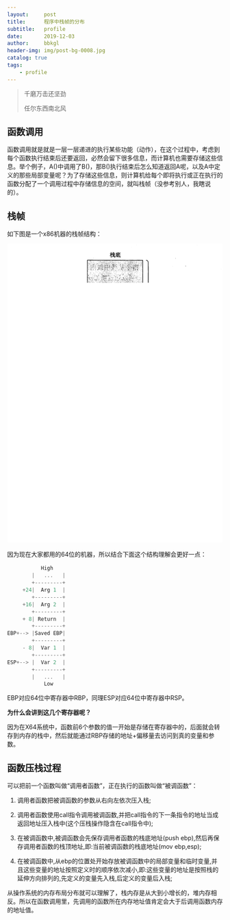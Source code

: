 ```yaml
---
layout:     post
title:      程序中栈帧的分布
subtitle:   profile
date:       2019-12-03
author:     bbkgl
header-img: img/post-bg-0008.jpg
catalog: true
tags:
    - profile
---
```


>千磨万击还坚劲
>
>任尔东西南北风 

## 函数调用

函数调用就是就是一层一层递进的执行某些功能（动作），在这个过程中，考虑到每个函数执行结束后还要返回，必然会留下很多信息，而计算机也需要存储这些信息。举个例子，A()中调用了B()，那B()执行结束后怎么知道返回A呢，以及A中定义的那些局部变量呢？为了存储这些信息，则计算机给每个即将执行或正在执行的函数分配了一个调用过程中存储信息的空间，就叫栈帧（没参考别人，我瞎说的）。

## 栈帧

如下图是一个x86机器的栈帧结构：

![20200112221216.png](https://raw.githubusercontent.com/bbkglpic/picpic/master/img/20200112221216.png)

因为现在大家都用的64位的机器，所以结合下面这个结构理解会更好一点：

```cpp
           High
        |   ...   |
        +---------+
     +24|  Arg 1  |
        +---------+
     +16|  Arg 2  |
        +---------+
     + 8| Return  |
        +---------+
EBP+--> |Saved EBP|
        +---------+
     - 8|  Var 1  |
        +---------+
ESP+--> |  Var 2  |
        +---------+
        |   ...   |
            Low
```

EBP对应64位中寄存器中RBP，同理ESP对应64位中寄存器中RSP。

**为什么会讲到这几个寄存器呢？**

因为在X64系统中，函数前6个参数的值一开始是存储在寄存器中的，后面就会转存到内存的栈中，然后就能通过RBP存储的地址+偏移量去访问到真的变量和参数。

## 函数压栈过程

可以把前一个函数叫做“调用者函数”，正在执行的函数叫做“被调函数”：

1. 调用者函数把被调函数的参数从右向左依次压入栈;

2. 调用者函数使用call指令调用被调函数,并把call指令的下一条指令的地址当成返回地址压入栈中(这个压栈操作隐含在call指令中);

3. 在被调函数中,被调函数会先保存调用者函数的栈底地址(push ebp),然后再保存调用者函数的栈顶地址,即:当前被调函数的栈底地址(mov ebp,esp);

4. 在被调函数中,从ebp的位置处开始存放被调函数中的局部变量和临时变量,并且这些变量的地址按照定义时的顺序依次减小,即:这些变量的地址是按照栈的延伸方向排列的,先定义的变量先入栈,后定义的变量后入栈;

从操作系统的内存布局分布就可以理解了，栈内存是从大到小增长的，堆内存相反。所以在函数调用里，先调用的函数所在内存地址值肯定会大于后调用函数内存的地址值。

